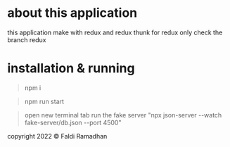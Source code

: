 # about this application

this application make with redux and redux thunk for redux only check the branch redux 

# installation & running

> npm i

> npm run start 

> open new terminal tab run the fake server "npx json-server --watch fake-server/db.json --port 4500"

<p> copyright 2022 &copy; Faldi Ramadhan  </p> 